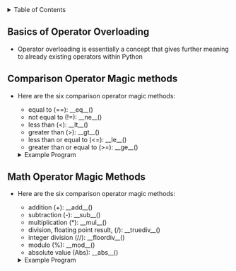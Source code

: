 <details>
<summary>Table of Contents</summary>
<ol>
  <li>
    <a href='#basics-of-operator-overloading'>Basics of Operator Overloading</a>
  </li>
  <li>
    <a href='#comparison-operator-magic-methods'>Comparison Operator Magic Methods</a>
  </li>     
  <li>
    <a href='#math-operator-magic-methods'>Math Operator Magic Methods</a>
  </li>      
</ol>
</details>

## Basics of Operator Overloading
<ul>
  <li>
    <a>Operator overloading is essentially a concept that gives further meaning to already existing operators within Python</a>
  </li>
</ul>    

## Comparison Operator Magic methods
<ul>
  <li>
    <a>Here are the six comparison operator magic methods:</a>
  </li>
  <ul>
    <li>
      <a>equal to (==): __eq__()</a>  
    </li>
    <li>
      <a>not equal to (!=): __ne__()</a>
    </li>
    <li>
      <a>less than (<): __lt__()</a> 
    </li>
    <li>
      <a>greater than (>): __gt__()</a> 
    </li>
    <li>
      <a>less than or equal to (<=): __le__()</a>
    </li>
    <li>
      <a>greater than or equal to (>=): __ge__()</a>
    </li>       
  </ul>
  <details>
  <summary>Example Program</summary>
    <ul>
      <pre>
        <code>
          class Person():<br />
              def __init__(self, name, age, gender):<br />
                  self.__name = name<br />
                  self.__age = age<br />
                  self.__gender = gender<br />
              <br />    
              def __eq__(self, other):<br />
                  if self.__name == other.__name and self.__age == other.__age and self.__gender == other.__gender:<br />
                      return True<br />
                  else:<br />
                      return False<br />
              <br />      
              def __gt__(self, other):<br />
                  if self.__age > other.__age:<br />
                      return True<br />
                  else:<br />
                      return False<br />
          <br />               
          person1 = Person("Garrett", 20, "Male")<br />
          person2 = Person("Eddie", 25, "Male")<br />
          <br />
          if person1 == person2:<br />
              print("Both people are the same.")<br />   
          else:<br />
              if person1 > person2:<br />
                  print("Person1 is older.")<br />
              else:<br />
                  print("Person2 is older.")<br />           
        </code>
      </pre>  
      <details>
      <summary>Output</summary>
        <pre>
          <code>
            Person 2 is older.<br />
          </code>
        </pre>  
      </details>
    </ul>  
  </details>
</ul> 

## Math Operator Magic Methods
<ul>
  <li>
    <a>Here are the six comparison operator magic methods:</a>
  </li>
  <ul>
    <li>
        <a>addition (+): __add__()</a>
    </li>
    <li>
        <a>subtraction (-): __sub__()</a>
    </li>
    <li>
        <a>multiplication (*): __mul__()</a>
    </li>
    <li>
        <a>division, floating point result, (/): __truediv__()</a>
    </li>
    <li>
        <a>integer division (//): __floordiv__()</a>
    </li>
    <li>
        <a>modulo (%): __mod__()</a>
    </li>
    <li>
        <a>absolute value (Abs): __abs__()</a>
    </li>
  </ul>  
  <details>
  <summary>Example Program</summary>
    <ul>
      <pre>
        <code>
          class Vector():<br />
              def __init__(self, x, y, z):<br />
                  self.__x = x<br />
                  self.__y = y<br />
                  self.__z = z<br />
              <br />  
              def __add__(self, other):<br />
                  return Vector(self.__x + other.__x, self.__y + other.__y, self.__z + other.__z)<br />
              <br />
              def __sub__(self, other):<br />
                  return Vector(self.__x - other.__x, self.__y - other.__y, self.__z - other.__z)<br />
              <br />
              def __mul__(self, other):<br />
                  return Vector(self.__x * other.__x, self.__y * other.__y, self.__z * other.__z)<br />
              <br />
              def __truediv__(self, other):<br />
                  return Vector(self.__x / other.__x, self.__y / other.__y, self.__z / other.__z)<br />
              <br />
              def __mod__(self, other):<br />
                  return Vector(self.__x % other.__x, self.__y % other.__y, self.__z % other.__z)<br /> 
              <br />
              def __abs__(self):<br />
                  return Vector(abs(self.__x), abs(self.__y), abs(self.__z))<br />
              <br />  
              def printVector(self):<br />
                  print("(" + str(self.__x) + ", " + str(self.__y) + ", " + str(self.__z) + ")")<br />
          <br />
          v1 = Vector(1, 2, 3)<br />
          v2 = Vector(45, -56, 6)<br />
          v3 = v1 + v2<br />
          v4 = v2 - v1<br />
          v5 = v1 * v2<br />
          v6 = v2 / v1<br />
          v7 = v2 % v1<br />
          v8 = abs(v2)<br />
          <br />
          print("Summation of v1 and v2: ", end="")<br />
          v3.printVector()<br />
          print("Subtracting v2 and v1: ", end="")<br />
          v4.printVector()<br />
          print("Multiplication of v1 and v2: ", end="")<br />
          v5.printVector()<br />
          print("Division of v2 by v1: ", end="")<br />
          v6.printVector()<br />
          print("Modulus of v2 by v1: ", end="")<br />
          v7.printVector()<br />
          print("Absolute value of v2: ", end="")<br />
          v8.printVector()<br />           
        </code>
      </pre>  
      <details>
      <summary>Output</summary>
        <pre>
          <code>
            Summation of v1 and v2: (46, -54, 9)<br />
	    Subtracting v2 and v1: (44, -58, 3)<br />
            Multiplication of v1 and v2: (45, -112, 18)<br />
	    Division of v2 by v1: (45.0, -28.0, 2.0)<br />
	    Modulus of v2 by v1: (0, 0, 0)<br />
            Absolute value of v2: (45, 56, 6)<br />
          </code>
        </pre>  
      </details>
    </ul>  
  </details>
</ul>               
